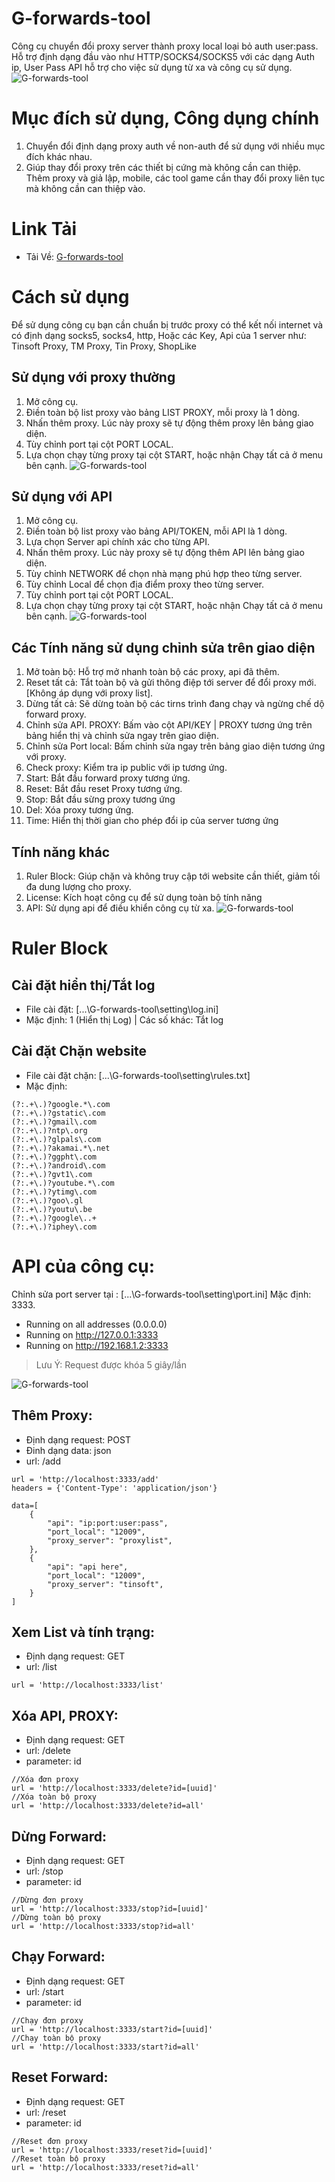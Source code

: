 # G-forwards-tool
Công cụ chuyển đổi proxy server thành proxy local loại bỏ auth user:pass.
Hỗ trợ định dạng đầu vào như HTTP/SOCKS4/SOCKS5 với các dạng Auth ip, User Pass
API hỗ trợ cho việc sử dụng từ xa và công cụ sử dụng.
![G-forwards-tool](https://github.com/2movn/G-forwards-tool/blob/main/tong-quan.png)
# Mục đích sử dụng, Công dụng chính
1. Chuyển đổi định dạng proxy auth về non-auth để sử dụng với nhiều mục đích khác nhau.
2. Giúp thay đổi proxy trên các thiết bị cứng mà không cần can thiệp. Thêm proxy và giả lập, mobile, các tool game cần thay đổi proxy liên tục mà không cần can thiệp vào.

# Link Tải
 - Tải Về: [G-forwards-tool](https://github.com/2movn/G-forwards-tool/releases/download/4.0.0/forwards-tool-v4.zip)
# Cách sử dụng
Để sử dụng công cụ bạn cần chuẩn bị trước proxy có thể kết nối internet và có định dạng socks5, socks4, http, Hoặc các Key, Api của 1 server như: Tinsoft Proxy, TM Proxy, Tin Proxy, ShopLike
## Sử dụng với proxy thường
1. Mở công cụ.
2. Điền toàn bộ list proxy vào bảng LIST PROXY, mỗi proxy là 1 dòng.
3. Nhấn thêm proxy. Lúc này proxy sẽ tự động thêm proxy lên bảng giao diện.
4. Tùy chỉnh port tại cột PORT LOCAL.
5. Lựa chọn chạy từng proxy tại cột START, hoặc nhận Chạy tất cả ở menu bên cạnh.
![G-forwards-tool](https://github.com/2movn/G-forwards-tool/blob/main/proxy-list.png?raw=true)
## Sử dụng với API
1. Mở công cụ.
2. Điền toàn bộ list proxy vào bảng API/TOKEN, mỗi API là 1 dòng.
3. Lựa chọn Server api chính xác cho từng API.
4. Nhấn thêm proxy. Lúc này proxy sẽ tự động thêm API lên bảng giao diện.
5. Tùy chỉnh NETWORK để chọn nhà mạng phú hợp theo từng server.
6. Tùy chỉnh Local để chọn địa điểm proxy theo từng server.
7. Tùy chỉnh port tại cột PORT LOCAL.
8. Lựa chọn chạy từng proxy tại cột START, hoặc nhận Chạy tất cả ở menu bên cạnh.
![G-forwards-tool](https://github.com/2movn/G-forwards-tool/blob/main/api.png?raw=true)
## Các Tính năng sử dụng chỉnh sửa trên giao diện
1. Mở toàn bộ: Hỗ trợ mở nhanh toàn bộ các proxy, api đã thêm.
2. Reset tất cả: Tắt toàn bộ và gửi thông điệp tới server để đổi proxy mới. [Không áp dụng với proxy list].
3. Dừng tất cả: Sẽ dừng toàn bộ các tirns trình đang chạy và ngừng chế dộ forward proxy.
4. Chỉnh sửa API. PROXY: Bấm vào cột API/KEY | PROXY tương ứng trên bảng hiển thị và chỉnh sửa ngay trên giao diện.
5. Chỉnh sửa Port local: Bấm chỉnh sửa ngay trên bảng giao diện tương ứng với proxy.
6. Check proxy: Kiểm tra ip public với ip tương ứng.
7. Start: Bắt đầu forward proxy tương ứng.
8. Reset: Bắt đầu reset Proxy tương ứng.
9. Stop: Bắt đầu sừng proxy tương ứng
10. Del: Xóa proxy tương ứng.
11. Time: Hiển thị thời gian cho phép đổi ip của server tương ứng

## Tính năng khác
1. Ruler Block: Giúp chặn và không truy cập tới website cần thiết, giảm tối đa dung lượng cho proxy.
2. License: Kích hoạt công cụ để sử dụng toàn bộ tính năng
3. API: Sử dụng api để điều khiển công cụ từ xa.
![G-forwards-tool](https://github.com/2movn/G-forwards-tool/blob/main/block.png?raw=true)
# Ruler Block
## Cài đặt hiển thị/Tắt log
- File cài đặt: [...\G-forwards-tool\setting\log.ini]
- Mặc định: 1 (Hiển thị Log) | Các số khác: Tắt log
## Cài đặt Chặn website
- File cài đặt chặn: [...\G-forwards-tool\setting\rules.txt]
- Mặc định:
```
(?:.+\.)?google.*\.com
(?:.+\.)?gstatic\.com
(?:.+\.)?gmail\.com
(?:.+\.)?ntp\.org
(?:.+\.)?glpals\.com
(?:.+\.)?akamai.*\.net
(?:.+\.)?ggpht\.com
(?:.+\.)?android\.com
(?:.+\.)?gvt1\.com
(?:.+\.)?youtube.*\.com
(?:.+\.)?ytimg\.com
(?:.+\.)?goo\.gl
(?:.+\.)?youtu\.be
(?:.+\.)?google\..+
(?:.+\.)?iphey\.com
```

# API của công cụ:
Chỉnh sửa port server tại : [...\G-forwards-tool\setting\port.ini] Mặc định: 3333.
 * Running on all addresses (0.0.0.0)
 * Running on http://127.0.0.1:3333
 * Running on http://192.168.1.2:3333

> Lưu Ý: Request được khóa 5 giây/lần

![G-forwards-tool](https://github.com/2movn/G-forwards-tool/blob/main/getlist.png?raw=true)
## Thêm Proxy:
- Định dạng request: POST
- Đinh dạng data: json
- url: /add
```
url = 'http://localhost:3333/add'
headers = {'Content-Type': 'application/json'}

data=[
    {
        "api": "ip:port:user:pass",
        "port_local": "12009",
        "proxy_server": "proxylist",
    },
    {
        "api": "api here",
        "port_local": "12009",
        "proxy_server": "tinsoft",
    }
]
```
## Xem List và tính trạng:
- Định dạng request: GET
- url: /list
```
url = 'http://localhost:3333/list'
```
## Xóa API, PROXY:
- Định dạng request: GET
- url: /delete
- parameter: id
```
//Xóa đơn proxy
url = 'http://localhost:3333/delete?id=[uuid]'
//Xóa toàn bộ proxy
url = 'http://localhost:3333/delete?id=all'
```
## Dừng Forward:
- Định dạng request: GET
- url: /stop
- parameter: id
```
//Dừng đơn proxy
url = 'http://localhost:3333/stop?id=[uuid]'
//Dừng toàn bộ proxy
url = 'http://localhost:3333/stop?id=all'
```
## Chạy Forward:
- Định dạng request: GET
- url: /start
- parameter: id
```
//Chạy đơn proxy
url = 'http://localhost:3333/start?id=[uuid]'
//Chạy toàn bộ proxy
url = 'http://localhost:3333/start?id=all'
```
## Reset Forward:
- Định dạng request: GET
- url: /reset
- parameter: id
```
//Reset đơn proxy
url = 'http://localhost:3333/reset?id=[uuid]'
//Reset toàn bộ proxy
url = 'http://localhost:3333/reset?id=all'
```
